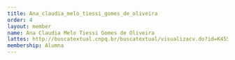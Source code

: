 ```yaml
---
title: Ana_claudia_melo_tiessi_gomes_de_oliveira
order: 4
layout: member
name: Ana Claudia Melo Tiessi Gomes de Oliveira
lattes: http://buscatextual.cnpq.br/buscatextual/visualizacv.do?id=K4559541H5
membership: Alumna
---
```


